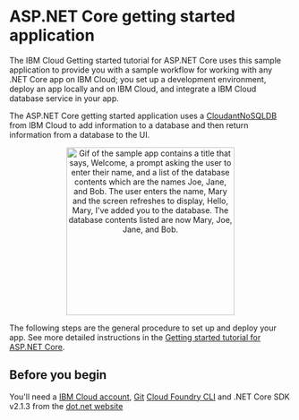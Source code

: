 # ASP.NET Core getting started application
The IBM Cloud Getting started tutorial for ASP.NET Core uses this sample application to provide you with a sample workflow for working with any .NET Core app on IBM Cloud; you set up a development environment, deploy an app locally and on IBM Cloud, and integrate a IBM Cloud database service in your app.

The ASP.NET Core getting started application uses a [CloudantNoSQLDB](https://console.bluemix.net/catalog/services/cloudant) from IBM Cloud to add information to a database and then return information from a database to the UI. 

<p align="center">
  <img src="https://raw.githubusercontent.com/IBM-Bluemix/get-started-java/master/docs/GettingStarted.gif" width="300" alt="Gif of the sample app contains a title that says, Welcome, a prompt asking the user to enter their name, and a list of the database contents which are the names Joe, Jane, and Bob. The user enters the name, Mary and the screen refreshes to display, Hello, Mary, I've added you to the database. The database contents listed are now Mary, Joe, Jane, and Bob.">
</p>

The following steps are the general procedure to set up and deploy your app. See more detailed instructions in the [Getting started tutorial for ASP.NET Core](https://console.stage1.bluemix.net/docs/runtimes/dotnet/getting-started.html#getting_started).


## Before you begin

You'll need a [IBM Cloud account](https://console.ng.bluemix.net/registration/), [Git](https://git-scm.com/downloads) [Cloud Foundry CLI](https://github.com/cloudfoundry/cli#downloads) and .NET Core SDK v2.1.3 from the [dot.net website](https://www.microsoft.com/net/download/dotnet-core/2.1)
